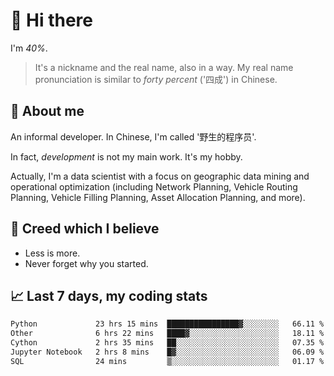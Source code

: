 # 👋 Hi there

I'm *40%*.

> It's a nickname and the real name, also in a way.
> My real name pronunciation is similar to *forty percent* ('四成') in Chinese.

## :speech_balloon: About me

An informal developer. In Chinese, I'm called '野生的程序员'.

In fact, _development_ is not my main work. It's my hobby.

Actually, I'm a data scientist with a focus on geographic data mining and operational optimization (including Network Planning, Vehicle Routing Planning, Vehicle Filling Planning, Asset Allocation Planning, and more).

## :see_no_evil: Creed which I believe

- Less is more.
- Never forget why you started.

## :chart_with_upwards_trend: Last 7 days, my coding stats

<!--START_SECTION:waka-->

```txt
Python             23 hrs 15 mins  ████████████████▓░░░░░░░░   66.11 %
Other              6 hrs 22 mins   ████▓░░░░░░░░░░░░░░░░░░░░   18.11 %
Cython             2 hrs 35 mins   ██░░░░░░░░░░░░░░░░░░░░░░░   07.35 %
Jupyter Notebook   2 hrs 8 mins    █▓░░░░░░░░░░░░░░░░░░░░░░░   06.09 %
SQL                24 mins         ▒░░░░░░░░░░░░░░░░░░░░░░░░   01.17 %
```

<!--END_SECTION:waka-->
